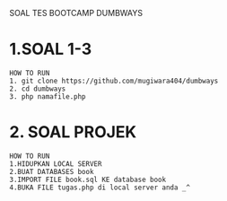 SOAL TES BOOTCAMP DUMBWAYS

# 1.SOAL 1-3 
    HOW TO RUN
    1. git clone https://github.com/mugiwara404/dumbways
    2. cd dumbways
    3. php namafile.php
    
# 2. SOAL PROJEK
    HOW TO RUN 
    1.HIDUPKAN LOCAL SERVER
    2.BUAT DATABASES book
    3.IMPORT FILE book.sql KE database book
    4.BUKA FILE tugas.php di local server anda _^
    
